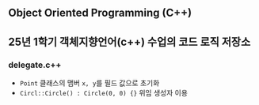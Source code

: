 ## Object Oriented Programming (C++)
25년 1학기 객체지향언어(c++) 수업의 코드 로직 저장소
---
### delegate.c++
- `Point` 클래스의 맴버 `x, y`를 필드 값으로 초기화
- `Circl::Circle() : Circle(0, 0) {}` 위임 생성자 이용
